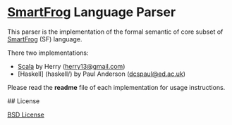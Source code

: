 # [SmartFrog](http://smartfrog.org) Language Parser

This parser is the implementation of the formal semantic of core subset of [SmartFrog](http://smartfrog.org) (SF) language.

There two implementations:

- [Scala](scala/) by Herry (herry13@gmail.com)
- [Haskell] (haskell/) by Paul Anderson (dcspaul@ed.ac.uk)

Please read the **readme** file of each implementation for usage instructions.


## License

[BSD License](https://raw.githubusercontent.com/herry13/smartfrog-lang/master/LICENSE)
